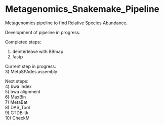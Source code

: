 # Metagenomics_Snakemake_Pipeline
Metagenomics pipeline to find Relative Species Abundance. 
  
  
Development of pipeline in progress.  
  
Completed steps:  
1) deinterleave with BBmap  
2) fastp  
  
Current step in progress:   
3) MetaSPAdes assembly  

Next steps:  
4) bwa index   
5) bwa alignment   
6) MaxBin   
7) MetaBat   
8) DAS_Tool   
9) GTDB-tk   
10) CheckM   

  
